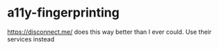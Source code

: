 # a11y-fingerprinting

https://disconnect.me/ does this way better than I ever could. Use their services instead
